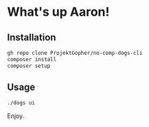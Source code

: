 # What's up Aaron!

## Installation
```sh
gh repo clone ProjektGopher/no-comp-dogs-cli
composer install
composer setup
```

## Usage
```sh
./dogs ui
```

Enjoy.
